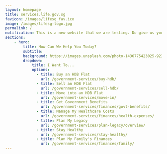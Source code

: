 ```yaml
---
layout: homepage
title: services.life.gov.sg
favicon: /images/lifesg_fav.ico
image: /images/lifesg-logo.jpg
permalink: /
notification: This is a new website that we are testing. Do give us your <a href="https://form.gov.sg/5ed0995e42ee5f00110e10cc" target="_blank"> feedback </a> to help us make it better.
sections:
    - hero:
        title: How Can We Help You Today?
        subtitle: 
        background: https://images.unsplash.com/photo-1436775423025-9233051c49d4?ixlib=rb-1.2.1&ixid=eyJhcHBfaWQiOjEyMDd9&auto=format&fit=crop&w=1567&q=80
        dropdown:
            title: I Want To...
            options:
              - title: Buy an HDB Flat
                url: /government-services/buy-hdb/
              - title: Sell an HDB Flat
                url: /government-services/sell-hdb/
              - title: Move into an HDB Flat
                url: /government-services/move-in/
              - title: Get Government Benefits
                url: /government-services/finances/govt-benefits/
              - title: Manage My Healthcare Costs
                url: /government-services/finances/health-expenses/
              - title: Plan My Legacy
                url: /government-services/plan-legacy/overview/
              - title: Stay Healthy
                url: /government-services/stay-healthy/
              - title: Plan My Family's Finances
                url: /government-services/finances/family/
---
```

<meta name="viewport" content="width=device-width, initial-scale=1.0">

